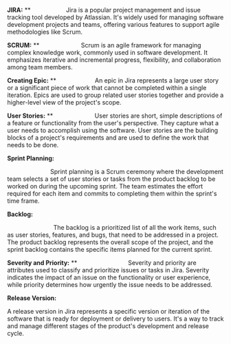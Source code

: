 ﻿**JIRA:**
**
`           `Jira is a popular project management and issue tracking tool developed by Atlassian. It's widely used for managing software development projects and teams, offering various features to support agile methodologies like Scrum.

**SCRUM:**
**
`             `Scrum is an agile framework for managing complex knowledge work, commonly used in software development. It emphasizes iterative and incremental progress, flexibility, and collaboration among team members.

**Creating Epic:**
**
`            `An epic in Jira represents a large user story or a significant piece of work that cannot be completed within a single iteration. Epics are used to group related user stories together and provide a higher-level view of the project's scope.

**User Stories:**
**
`             `User stories are short, simple descriptions of a feature or functionality from the user's perspective. They capture what a user needs to accomplish using the software. User stories are the building blocks of a project's requirements and are used to define the work that needs to be done.

**Sprint Planning:**

`              `Sprint planning is a Scrum ceremony where the development team selects a set of user stories or tasks from the product backlog to be worked on during the upcoming sprint. The team estimates the effort required for each item and commits to completing them within the sprint's time frame.

**Backlog:**

`               `The backlog is a prioritized list of all the work items, such as user stories, features, and bugs, that need to be addressed in a project. The product backlog represents the overall scope of the project, and the sprint backlog contains the specific items planned for the current sprint.

**Severity and Priority:**
**
`                `Severity and priority are attributes used to classify and prioritize issues or tasks in Jira. Severity indicates the impact of an issue on the functionality or user experience, while priority determines how urgently the issue needs to be addressed.

**Release Version:**

A release version in Jira represents a specific version or iteration of the software that is ready for deployment or delivery to users. It's a way to track and manage different stages of the product's development and release cycle.
